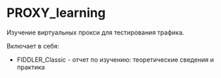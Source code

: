 # PROXY_learning

Изучение виртуальных прокси для тестирования трафика.

Включает в себя:

* FIDDLER_Classic - отчет по изучению: теоретические сведения и практика
